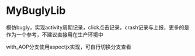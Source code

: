 # MyBuglyLib
模仿bugly，实现activity周期记录，click点击记录，crash记录与上报，更多的是作为一个参考，不建议直接用在生产环境中

with_AOP分支使用aspectjx实现，可自行切换分支查看
